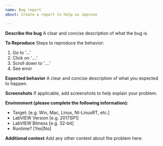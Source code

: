 ```yaml
---
name: Bug report
about: Create a report to help us improve

---
```


**Describe the bug**
A clear and concise description of what the bug is.

**To Reproduce**
Steps to reproduce the behavior:
1. Go to '...'
2. Click on '....'
3. Scroll down to '....'
4. See error

**Expected behavior**
A clear and concise description of what you expected to happen.

**Screenshots**
If applicable, add screenshots to help explain your problem.

**Environment (please complete the following information):**
 - Target: [e.g. Win, Mac, Linux, NI-LinuxRT, etc.] 
 - LabVIEW Version [e.g. 2017SP1]
 - LabVIEW Bitness [e.g. 32-bit]
 - Runtime? [Yes|No]

**Additional context**
Add any other context about the problem here.
